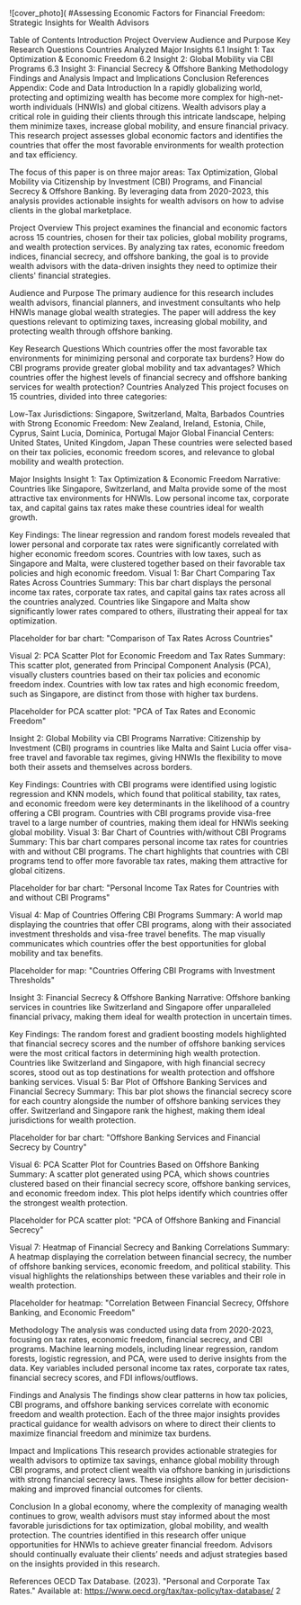 ![cover_photo](
#Assessing Economic Factors for Financial Freedom: Strategic Insights for Wealth Advisors

Table of Contents
Introduction
Project Overview
Audience and Purpose
Key Research Questions
Countries Analyzed
Major Insights
6.1 Insight 1: Tax Optimization & Economic Freedom
6.2 Insight 2: Global Mobility via CBI Programs
6.3 Insight 3: Financial Secrecy & Offshore Banking
Methodology
Findings and Analysis
Impact and Implications
Conclusion
References
Appendix: Code and Data
Introduction
In a rapidly globalizing world, protecting and optimizing wealth has become more complex for high-net-worth individuals (HNWIs) and global citizens. Wealth advisors play a critical role in guiding their clients through this intricate landscape, helping them minimize taxes, increase global mobility, and ensure financial privacy. This research project assesses global economic factors and identifies the countries that offer the most favorable environments for wealth protection and tax efficiency.

The focus of this paper is on three major areas: Tax Optimization, Global Mobility via Citizenship by Investment (CBI) Programs, and Financial Secrecy & Offshore Banking. By leveraging data from 2020-2023, this analysis provides actionable insights for wealth advisors on how to advise clients in the global marketplace.

Project Overview
This project examines the financial and economic factors across 15 countries, chosen for their tax policies, global mobility programs, and wealth protection services. By analyzing tax rates, economic freedom indices, financial secrecy, and offshore banking, the goal is to provide wealth advisors with the data-driven insights they need to optimize their clients' financial strategies.

Audience and Purpose
The primary audience for this research includes wealth advisors, financial planners, and investment consultants who help HNWIs manage global wealth strategies. The paper will address the key questions relevant to optimizing taxes, increasing global mobility, and protecting wealth through offshore banking.

Key Research Questions
Which countries offer the most favorable tax environments for minimizing personal and corporate tax burdens?
How do CBI programs provide greater global mobility and tax advantages?
Which countries offer the highest levels of financial secrecy and offshore banking services for wealth protection?
Countries Analyzed
This project focuses on 15 countries, divided into three categories:

Low-Tax Jurisdictions: Singapore, Switzerland, Malta, Barbados
Countries with Strong Economic Freedom: New Zealand, Ireland, Estonia, Chile, Cyprus, Saint Lucia, Dominica, Portugal
Major Global Financial Centers: United States, United Kingdom, Japan
These countries were selected based on their tax policies, economic freedom scores, and relevance to global mobility and wealth protection.

Major Insights
Insight 1: Tax Optimization & Economic Freedom
Narrative: Countries like Singapore, Switzerland, and Malta provide some of the most attractive tax environments for HNWIs. Low personal income tax, corporate tax, and capital gains tax rates make these countries ideal for wealth growth.

Key Findings:
The linear regression and random forest models revealed that lower personal and corporate tax rates were significantly correlated with higher economic freedom scores.
Countries with low taxes, such as Singapore and Malta, were clustered together based on their favorable tax policies and high economic freedom.
Visual 1: Bar Chart Comparing Tax Rates Across Countries
Summary: This bar chart displays the personal income tax rates, corporate tax rates, and capital gains tax rates across all the countries analyzed. Countries like Singapore and Malta show significantly lower rates compared to others, illustrating their appeal for tax optimization.

Placeholder for bar chart: "Comparison of Tax Rates Across Countries"

Visual 2: PCA Scatter Plot for Economic Freedom and Tax Rates
Summary: This scatter plot, generated from Principal Component Analysis (PCA), visually clusters countries based on their tax policies and economic freedom index. Countries with low tax rates and high economic freedom, such as Singapore, are distinct from those with higher tax burdens.

Placeholder for PCA scatter plot: "PCA of Tax Rates and Economic Freedom"

Insight 2: Global Mobility via CBI Programs
Narrative: Citizenship by Investment (CBI) programs in countries like Malta and Saint Lucia offer visa-free travel and favorable tax regimes, giving HNWIs the flexibility to move both their assets and themselves across borders.

Key Findings:
Countries with CBI programs were identified using logistic regression and KNN models, which found that political stability, tax rates, and economic freedom were key determinants in the likelihood of a country offering a CBI program.
Countries with CBI programs provide visa-free travel to a large number of countries, making them ideal for HNWIs seeking global mobility.
Visual 3: Bar Chart of Countries with/without CBI Programs
Summary: This bar chart compares personal income tax rates for countries with and without CBI programs. The chart highlights that countries with CBI programs tend to offer more favorable tax rates, making them attractive for global citizens.

Placeholder for bar chart: "Personal Income Tax Rates for Countries with and without CBI Programs"

Visual 4: Map of Countries Offering CBI Programs
Summary: A world map displaying the countries that offer CBI programs, along with their associated investment thresholds and visa-free travel benefits. The map visually communicates which countries offer the best opportunities for global mobility and tax benefits.

Placeholder for map: "Countries Offering CBI Programs with Investment Thresholds"

Insight 3: Financial Secrecy & Offshore Banking
Narrative: Offshore banking services in countries like Switzerland and Singapore offer unparalleled financial privacy, making them ideal for wealth protection in uncertain times.

Key Findings:
The random forest and gradient boosting models highlighted that financial secrecy scores and the number of offshore banking services were the most critical factors in determining high wealth protection.
Countries like Switzerland and Singapore, with high financial secrecy scores, stood out as top destinations for wealth protection and offshore banking services.
Visual 5: Bar Plot of Offshore Banking Services and Financial Secrecy
Summary: This bar plot shows the financial secrecy score for each country alongside the number of offshore banking services they offer. Switzerland and Singapore rank the highest, making them ideal jurisdictions for wealth protection.

Placeholder for bar chart: "Offshore Banking Services and Financial Secrecy by Country"

Visual 6: PCA Scatter Plot for Countries Based on Offshore Banking
Summary: A scatter plot generated using PCA, which shows countries clustered based on their financial secrecy score, offshore banking services, and economic freedom index. This plot helps identify which countries offer the strongest wealth protection.

Placeholder for PCA scatter plot: "PCA of Offshore Banking and Financial Secrecy"

Visual 7: Heatmap of Financial Secrecy and Banking Correlations
Summary: A heatmap displaying the correlation between financial secrecy, the number of offshore banking services, economic freedom, and political stability. This visual highlights the relationships between these variables and their role in wealth protection.

Placeholder for heatmap: "Correlation Between Financial Secrecy, Offshore Banking, and Economic Freedom"

Methodology
The analysis was conducted using data from 2020-2023, focusing on tax rates, economic freedom, financial secrecy, and CBI programs. Machine learning models, including linear regression, random forests, logistic regression, and PCA, were used to derive insights from the data. Key variables included personal income tax rates, corporate tax rates, financial secrecy scores, and FDI inflows/outflows.

Findings and Analysis
The findings show clear patterns in how tax policies, CBI programs, and offshore banking services correlate with economic freedom and wealth protection. Each of the three major insights provides practical guidance for wealth advisors on where to direct their clients to maximize financial freedom and minimize tax burdens.

Impact and Implications
This research provides actionable strategies for wealth advisors to optimize tax savings, enhance global mobility through CBI programs, and protect client wealth via offshore banking in jurisdictions with strong financial secrecy laws. These insights allow for better decision-making and improved financial outcomes for clients.

Conclusion
In a global economy, where the complexity of managing wealth continues to grow, wealth advisors must stay informed about the most favorable jurisdictions for tax optimization, global mobility, and wealth protection. The countries identified in this research offer unique opportunities for HNWIs to achieve greater financial freedom. Advisors should continually evaluate their clients’ needs and adjust strategies based on the insights provided in this research.

References
OECD Tax Database. (2023). "Personal and Corporate Tax Rates." Available at: https://www.oecd.org/tax/tax-policy/tax-database/ 2
